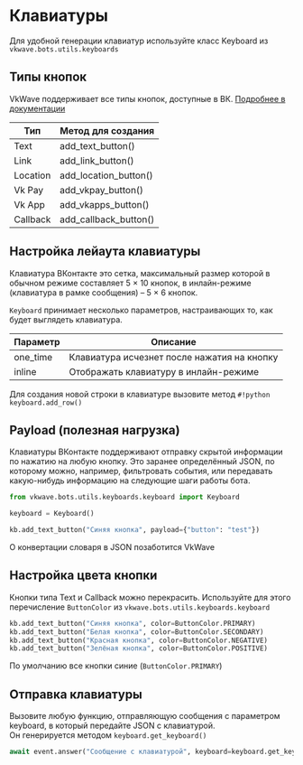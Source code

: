 # Клавиатуры

Для удобной генерации клавиатур используйте класс Keyboard из `vkwave.bots.utils.keyboards`

## Типы кнопок

VkWave поддерживает все типы кнопок, доступные в ВК. [Подробнее в документации](https://vk.com/dev.php?f=4.%20%D0%9A%D0%BB%D0%B0%D0%B2%D0%B8%D0%B0%D1%82%D1%83%D1%80%D1%8B%20%D0%B4%D0%BB%D1%8F%20%D0%B1%D0%BE%D1%82%D0%BE%D0%B2&method=bots_docs_3)

| Тип      | Метод для создания    |
| -------- | --------------------- |
| Text     | add_text_button()     |
| Link     | add_link_button()     |
| Location | add_location_button() |
| Vk Pay   | add_vkpay_button()    |
| Vk App   | add_vkapps_button()   |
| Callback | add_callback_button() |

## Настройка лейаута клавиатуры

Клавиатура ВКонтакте это сетка, максимальный размер которой в обычном режиме составляет 5 &times; 10 кнопок, в инлайн-режиме (клавиатура в рамке сообщения) &ndash; 5 &times; 6 кнопок.

`Keyboard` принимает несколько параметров, настраивающих то, как будет выглядеть клавиатура.

| Параметр | Описание                                    |
| -------- | ------------------------------------------- |
| one_time | Клавиатура исчезнет после нажатия на кнопку |
| inline   | Отображать клавиатуру в инлайн-режиме       |

Для создания новой строки в клавиатуре вызовите метод `#!python keyboard.add_row()`


## Payload (полезная нагрузка)

Клавиатуры ВКонтакте поддерживают отправку скрытой информации по нажатию на любую кнопку. Это заранее определённый JSON, по которому можно, например, фильтровать события, или передавать какую-нибудь информацию на следующие шаги работы бота.

``` python
from vkwave.bots.utils.keyboards.keyboard import Keyboard

keyboard = Keyboard()

kb.add_text_button("Синяя кнопка", payload={"button": "test"})
```

О конвертации словаря в JSON позаботится VkWave


## Настройка цвета кнопки

Кнопки типа Text и Callback можно перекрасить. Используйте для этого перечисление `ButtonColor` из `vkwave.bots.utils.keyboards.keyboard`

``` python
kb.add_text_button("Синяя кнопка", color=ButtonColor.PRIMARY)
kb.add_text_button("Белая кнопка", color=ButtonColor.SECONDARY)
kb.add_text_button("Красная кнопка", color=ButtonColor.NEGATIVE)
kb.add_text_button("Зелёная кнопка", color=ButtonColor.POSITIVE)
```

По умолчанию все кнопки синие (`ButtonColor.PRIMARY`)

## Отправка клавиатуры

Вызовите любую функцию, отправляющую сообщения с параметром keyboard, в который передайте JSON с клавиатурой.  
Он генерируется методом `keyboard.get_keyboard()`

``` python
await event.answer("Сообщение с клавиатурой", keyboard=keyboard.get_keyboard())
```